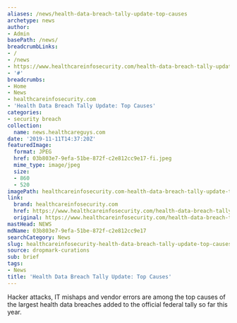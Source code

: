 ```yaml
---
aliases: /news/health-data-breach-tally-update-top-causes
archetype: news
author:
- Admin
basePath: /news/
breadcrumbLinks:
- /
- /news
- https://www.healthcareinfosecurity.com/health-data-breach-tally-update-top-causes-a-13386
- '#'
breadcrumbs:
- Home
- News
- healthcareinfosecurity.com
- 'Health Data Breach Tally Update: Top Causes'
categories:
- security breach
collection:
  name: news.healthcareguys.com
date: '2019-11-11T14:37:20Z'
featuredImage:
  format: JPEG
  href: 03b803e7-9efa-51be-872f-c2e812cc9e17-fi.jpeg
  mime_type: image/jpeg
  size:
  - 860
  - 520
imagePath: healthcareinfosecurity.com-health-data-breach-tally-update-top-causes
link:
  brand: healthcareinfosecurity.com
  href: https://www.healthcareinfosecurity.com/health-data-breach-tally-update-top-causes-a-13386
  original: https://www.healthcareinfosecurity.com/health-data-breach-tally-update-top-causes-a-13386
mastHead: NEWS
mdName: 03b803e7-9efa-51be-872f-c2e812cc9e17
searchCategory: News
slug: healthcareinfosecurity-health-data-breach-tally-update-top-causes
source: dropmark-curations
sub: brief
tags:
- News
title: 'Health Data Breach Tally Update: Top Causes'
---
```


Hacker attacks, IT mishaps and vendor errors are among the top causes of the largest health data breaches added to the official federal tally so far this year.